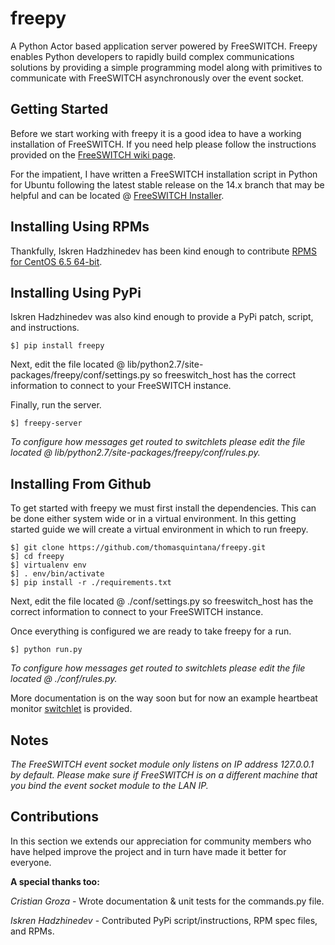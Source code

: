 freepy
======

A Python Actor based application server powered by FreeSWITCH. Freepy enables Python developers to rapidly build complex communications solutions by providing a simple programming model along with primitives to communicate with FreeSWITCH asynchronously over the event socket.

Getting Started
---------------

Before we start working with freepy it is a good idea to have a working installation of FreeSWITCH. If you need help please follow the instructions provided on the [FreeSWITCH wiki page](http://wiki.freeswitch.org/wiki/Download_%26_Installation_Guide).

For the impatient, I have written a FreeSWITCH installation script in Python for Ubuntu following the latest stable release on the 14.x branch that may be helpful and can be located @ [FreeSWITCH Installer](https://github.com/thomasquintana/freeswitch-installer).

Installing Using RPMs
---------------------
Thankfully, Iskren Hadzhinedev has been kind enough to contribute [RPMS for CentOS 6.5 64-bit](https://drive.google.com/folderview?id=0B6jtlloOxsC9dXVUbnQ5QWxTRlE&usp=sharing).


Installing Using PyPi
---------------------
Iskren Hadzhinedev was also kind enough to provide a PyPi patch, script, and instructions.

```
$] pip install freepy
```

Next, edit the file located @ lib/python2.7/site-packages/freepy/conf/settings.py so freeswitch_host has the correct information to connect to your FreeSWITCH instance.

Finally, run the server.

```
$] freepy-server
```

*To configure how messages get routed to switchlets please edit the file located @ lib/python2.7/site-packages/freepy/conf/rules.py.*

Installing From Github
----------------------
To get started with freepy we must first install the dependencies. This can be done either system wide or in a virtual environment. In this getting started guide we will create a virtual environment in which to run freepy.

```
$] git clone https://github.com/thomasquintana/freepy.git
$] cd freepy
$] virtualenv env
$] . env/bin/activate
$] pip install -r ./requirements.txt
```

Next, edit the file located @ ./conf/settings.py so freeswitch_host has the correct information to connect to your FreeSWITCH instance.

Once everything is configured we are ready to take freepy for a run.

```
$] python run.py
```

*To configure how messages get routed to switchlets please edit the file located @ ./conf/rules.py.*

More documentation is on the way soon but for now an example heartbeat monitor [switchlet](https://github.com/thomasquintana/freepy/blob/master/switchlets/heartbeat/example.py) is provided.

Notes
-----

*The FreeSWITCH event socket module only listens on IP address 127.0.0.1 by default. Please make sure if FreeSWITCH is on a different machine that you bind the event socket module to the LAN IP.*

Contributions
-------------

In this section we extends our appreciation for community members who have helped improve the project and in turn have made it better for everyone.

**A special thanks too:**

*Cristian Groza* - Wrote documentation & unit tests for the commands.py file.

*Iskren Hadzhinedev* - Contributed PyPi script/instructions, RPM spec files, and RPMs.

